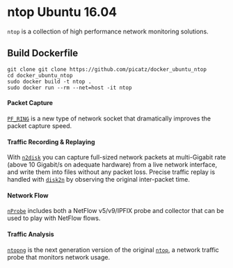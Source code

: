 # ntop Ubuntu 16.04 

`ntop` is a collection of high performance network monitoring solutions. 

## Build Dockerfile

```
git clone git clone https://github.com/picatz/docker_ubuntu_ntop
cd docker_ubuntu_ntop
sudo docker build -t ntop .
sudo docker run --rm --net=host -it ntop
```

#### Packet Capture
[`PF_RING`](https://www.ntop.org/products/packet-capture/pf_ring/) is a new type of network socket that dramatically improves the packet capture speed.

#### Traffic Recording & Replaying
With [`n2disk`](https://www.ntop.org/products/traffic-recording-replay/n2disk/) you can capture full-sized network packets at multi-Gigabit rate (above 10 Gigabit/s on adequate hardware) from a live network interface, and write them into files without any packet loss. Precise traffic replay is handled with [`disk2n`](https://www.ntop.org/products/traffic-recording-replay/disk2n/) by observing the original inter-packet time.

#### Network Flow
[`nProbe`](https://www.ntop.org/products/netflow/nprobe/) includes both a NetFlow v5/v9/IPFIX probe and collector that can be used to play with NetFlow flows.

#### Traffic Analysis
[`ntopng`](https://www.ntop.org/products/traffic-analysis/ntop/) is the next generation version of the original [`ntop`](https://en.wikipedia.org/wiki/Ntop), a network traffic probe that monitors network usage.
